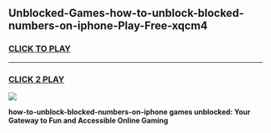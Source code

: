 
## Unblocked-Games-how-to-unblock-blocked-numbers-on-iphone-Play-Free-xqcm4
<h3>
<a href="https://premium76.site?title=how-to-unblock-blocked-numbers-on-iphone&ref=23A">CLICK TO PLAY</a></h3>
<hr>

<h3>
<a href="https://premium76.site?title=how-to-unblock-blocked-numbers-on-iphone&ref=23A">CLICK 2 PLAY</a>
  
</h3>

<a href="https://premium76.site?title=how-to-unblock-blocked-numbers-on-iphone&ref=23A"><img src="https://clearcache.store/games.png"></a>


**how-to-unblock-blocked-numbers-on-iphone games unblocked: Your Gateway to Fun and Accessible Online Gaming**
